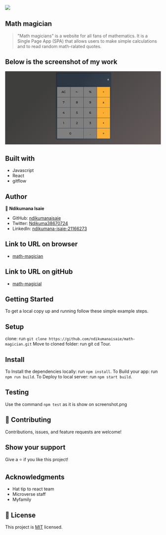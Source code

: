![](https://img.shields.io/badge/Microverse-blueviolet)

## Math magician

> "Math magicians" is a website for all fans of mathematics. It is a Single Page App (SPA) that allows users to make simple calculations and to read random math-ralated quotes.

## Below is the screenshot of my work
![tour](https://github.com/ndikumanaisaie/math-magician/blob/develop/src/images/shot.png)

## Built with
- Javascript
- React
- gitflow

## Author

👤 **Ndikumana Isaie**

- GitHub: [ndikumanaisaie](https://github.com/ndikumanaisaie)
- Twitter: [Ndikuma38670724](https://twitter.com/Ndikuma38670724)
- LinkedIn: [ndikumana-isaie-21166273](https://www.linkedin.com/in/ndikumana-isaie-21166273/)

## Link to URL on browser
- [math-magician]()

## Link to URL on gitHub
- [math-magicial](https://github.com/ndikumanaisaie/math-magician.git)

## Getting Started

To get a local copy up and running follow these simple example steps.

## Setup
clone: run `git clone https://github.com/ndikumanaisaie/math-magician.git`
Move to cloned folder: run git cd Tour.

## Install

To Install the dependencies locally: run `npm install`.
To Build your app: run `npm run build`.
To Deploy to local server: run `npm start build`.

## Testing

Use the command `npm test` as it is show on screenshot.png

## 🤝 Contributing

Contributions, issues, and feature requests are welcome!

## Show your support

Give a ⭐️ if you like this project!

## Acknowledgments

- Hat tip to react team
- Microverse staff
- Myfamily

## 📝 License

This project is [MIT](./MIT.md) licensed.
